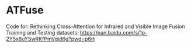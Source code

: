 # ATFuse
Code for: Rethinking Cross-Attention for Infrared and Visible Image Fusion
Training and Testing datasets: https://pan.baidu.com/s/1p-2Y5x6uYSwRKfPmVgid6g?pwd=p6rt 
